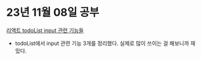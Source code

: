 # 23년 11월 08일 공부

[리액트 todoList input 관련 기능들](https://studysmart.tistory.com/86)
- todoList에서 input 관련 기능 3개를 정리했다. 실제로 많이 쓰이는 걸 해보니까 재밌다. 
